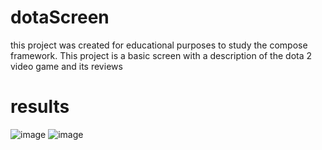 # dotaScreen
this project was created for educational purposes to study the compose framework. This project is a basic screen with a description of the dota 2 video game and its reviews

# results
![image](https://github.com/vIad17/dotaScreen/assets/75485055/e0539ffc-e4ed-42c0-9257-12cb7e521e4b)
![image](https://github.com/vIad17/dotaScreen/assets/75485055/8977c4d7-b911-4efb-9ebf-57685e65c1aa)

